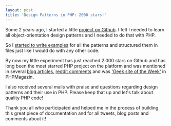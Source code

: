 ```yaml
---
layout: post
title: 'Design Patterns in PHP: 2000 stars!'
---
```

<p>Some 2 years ago, I started a little <a href="https://github.com/domnikl/DesignPatternsPHP">project on Github</a>. I felt I needed to learn all object-orientation design patterns and I needed to do that with PHP.</p>
<p>So I <a href="https://github.com/domnikl/DesignPatternsPHP/tree/e730ee6e8eca26fbd659ead0835b1c4f62eca6d0">started to write examples</a> for all the patterns and structured them in files just like I would do with any other code.</p>
<p>By now my little experiment has just reached 2.000 stars on Github and has long been the most starred PHP project on the platform and was mentioned in several <a href="http://academe.co.uk/2013/05/php-design-patterns/">blog articles</a>, <a href="http://www.reddit.com/r/PHP/comments/1l0g4a/what_should_a_php_developer_know/cbuj4pe">reddit comments</a> and was <a href="http://phpmagazin.de/DesignPatternsf%C3%BCrPHPaufderGeekSiteoftheWeek">'Geek site of the Week'</a> in PHPMagazin.</p>
<p>I also received several mails with praise and questions regarding design patterns and their use in PHP. Please keep that up and let's talk about quality PHP code!</p>
<p>Thank you all who participated and helped me in the process of building this great piece of documentation and for all tweets, blog posts and comments about it!</p>

